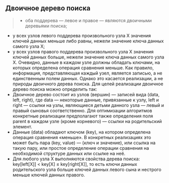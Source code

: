 ## Двоичное дерево поиска
> * оба поддерева — левое и правое — являются двоичными деревьями поиска;
  * у всех узлов левого поддерева произвольного узла X значения ключей данных меньше либо равны, нежели значение ключа данных самого узла X;
  * у всех узлов правого поддерева произвольного узла X значения ключей данных больше, нежели значение ключа данных самого узла X.
  Очевидно, данные в каждом узле должны обладать ключами, на которых определена операция сравнения меньше.
  Как правило, информация, представляющая каждый узел, является записью, а не единственным полем данных. Однако это касается реализации, а не природы двоичного дерева поиска.
  Для целей реализации двоичное дерево поиска можно определить так:
  * Двоичное дерево состоит из узлов (вершин) — записей вида (data, left, right), где data — некоторые данные, привязанные к узлу, left и right — ссылки на узлы, 
    являющиеся детьми данного узла — левый и правый сыновья соответственно. Для оптимизации алгоритмов конкретные реализации предполагают также определения поля parent 
    в каждом узле (кроме корневого) — ссылки на родительский элемент.
  * Данные (data) обладают ключом (key), на котором определена операция сравнения «меньше». В конкретных реализациях это может быть пара (key, value) — (ключ и значение), 
    или ссылка на такую пару, или простое определение операции сравнения на необходимой структуре данных или ссылке на неё.
  * Для любого узла X выполняются свойства дерева поиска: key[left[X]] < key[X] ≤ key[right[X]], то есть ключи данных родительского узла больше ключей данных 
    левого сына и нестрого меньше ключей данных правого.



